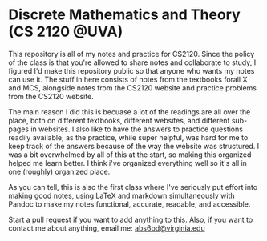 # Discrete Mathematics and Theory (CS 2120 @UVA) 

This repository is all of my notes and practice for CS2120. Since the policy of the class is that you're allowed to share notes and collaborate to study, I figured I'd make this repository public so that anyone who wants my notes can use it. The stuff in here consists of notes from the textbooks forall X and MCS, alongside notes from the CS2120 website and practice problems from the CS2120 website. 

The main reason I did this is becuase a lot of the readings are all over the place, both on different textbooks, different websites, and different sub-pages in websites. I also like to have the answers to practice questions readily available, as the practice, while super helpful, was hard for me to keep track of the answers because of the way the website was structured. I was a bit overwhelmed by all of this at the start, so making this organized helped me learn better. I think i've organized everything well so it's all in one (roughly) organized place. 

As you can tell, this is also the first class where I've seriously put effort into making good notes, using LaTeX and markdown simultaneously with Pandoc to make my notes functional, accurate, readable, and accessible. 

Start a pull request if you want to add anything to this. Also, if you want to contact me about anything, email me: abs6bd@virginia.edu
